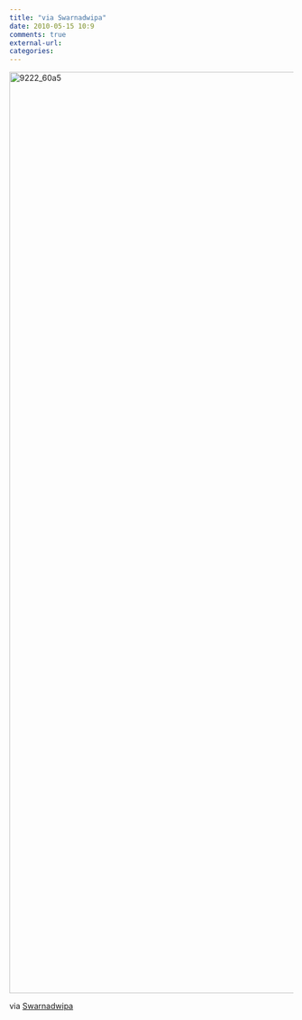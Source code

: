 ```yaml
---
title: "via Swarnadwipa"
date: 2010-05-15 10:9
comments: true
external-url:
categories:
---
```

[<img src="http://6.asset.soup.io/asset/0827/9222_60a5.jpeg" width="600" height="1636" alt="9222_60a5" />][1]

via [Swarnadwipa][2]

  [1]: http://www.behance.net/Gallery/Swarnadwipa/505250
  [2]: http://www.behance.net/Gallery/Swarnadwipa/505250
